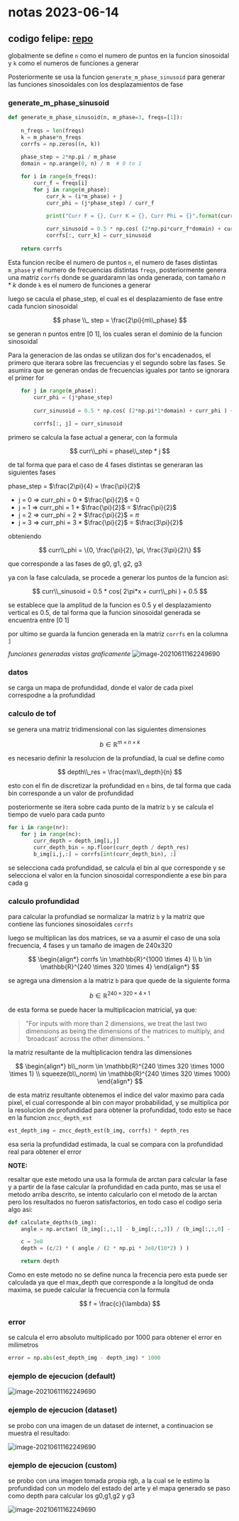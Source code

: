 # notas 2023-06-14

## codigo felipe: [repo](https://github.com/felipegb94/ToFSim)


globalmente se define `n` como el numero de puntos en la funcion sinosoidal y `k` como el numeros de funciones a generar

Posteriormente se usa la funcion `generate_m_phase_sinusoid` para generar las funciones sinosoidales con los desplazamientos de fase

### generate_m_phase_sinusoid

```python
def generate_m_phase_sinusoid(n, m_phase=3, freqs=[1]):
	
	n_freqs = len(freqs)
	k = m_phase*n_freqs
	corrfs = np.zeros((n, k))

	phase_step = 2*np.pi / m_phase
	domain = np.arange(0, n) / n  # 0 to 1
	
	for i in range(n_freqs):
		curr_f = freqs[i]
		for j in range(m_phase):
			curr_k = (i*m_phase) + j
			curr_phi = (j*phase_step) / curr_f

			print("Curr F = {}, Curr K = {}, Curr Phi = {}".format(curr_f, curr_k, curr_phi))
			
			curr_sinusoid = 0.5 * np.cos( (2*np.pi*curr_f*domain) + curr_phi ) + 0.5 
			corrfs[:, curr_k] = curr_sinusoid
	
	return corrfs
```

Esta funcion recibe el numero de puntos `n`, el numero de fases distintas `m_phase` y el numero de frecuencias distintas `freqs`, posteriormente genera una matriz `corrfs` donde se guardaramn las onda generada, con tamaño $n * k$ donde `k` es el numero de funciones a generar

luego se cacula el phase_step, el cual es el desplazamiento de fase entre cada funcion sinosoidal

$$
phase  \\_ step = \frac{2\pi}{m\\_phase}
$$

se generan n puntos entre [0 1], los cuales seran el dominio de la funcion sinosoidal

Para la generacion de las ondas se utilizan dos for's encadenados, el primero que iterara sobre las frecuencias y el segundo sobre las fases. Se asumira que se generan ondas de frecuencias iguales por tanto se ignorara el primer for


```python
    for j in range(m_phase):
        curr_phi = (j*phase_step) 
        
        curr_sinusoid = 0.5 * np.cos( (2*np.pi*1*domain) + curr_phi ) + 0.5 
        
        corrfs[:, j] = curr_sinusoid
```

primero se calcula la fase actual a generar, con la formula

$$
curr\\_phi = phase\\_step * j
$$

de tal forma que para el caso de 4 fases distintas se generaran las siguientes fases

phase_step = $\frac{2\pi}{4} = \frac{\pi}{2}$

- j = 0 => curr_phi = 0 * $\frac{\pi}{2}$ = 0
- j = 1 => curr_phi = 1 * $\frac{\pi}{2}$ = $\frac{\pi}{2}$
- j = 2 => curr_phi = 2 * $\frac{\pi}{2}$ = $\pi$
- j = 3 => curr_phi = 3 * $\frac{\pi}{2}$ = $\frac{3\pi}{2}$

obteniendo 

$$
curr\\_phi = \{0, \frac{\pi}{2}, \pi, \frac{3\pi}{2}\}
$$

que corresponde a las fases de g0, g1, g2, g3

ya con la fase calculada, se procede a generar los puntos de la funcion asi:

$$
curr\\_sinusoid = 0.5 * cos( 2\pi*x + curr\\_phi ) + 0.5
$$

se establece que la amplitud de la funcion es 0.5 y el desplazamiento vertical es 0.5, de tal forma que la funcion sinosoidal generada se encuentra entre [0 1]

por ultimo se guarda la funcion generada en la matriz `corrfs` en la columna `j`

*funciones generadas vistas graficamente*
![image-20210611162249690](images/function_example.png)

### datos

se carga un mapa de profundidad, donde el valor de cada pixel correspodne a la profundidad

### calculo de tof

se genera una matriz tridimensional con las siguientes dimensiones

$$
b \in \mathbb{R}^{m \times n \times k}
$$

es necesario definir la resolucion de la profundiad, la cual se define como

$$
depth\\_res = \frac{max\\_depth}{n}
$$

esto con el fin de discretizar la profundidad en `n` bins, de tal forma que cada bin corresponde a un valor de profundidad

posteriormente se itera sobre cada punto de la matriz `b` y se calcula el tiempo de vuelo para cada punto

```python
for i in range(nr):
    for j in range(nc):
        curr_depth = depth_img[i,j]
        curr_depth_bin = np.floor(curr_depth / depth_res)
        b_img[i,j,:] = corrfs[int(curr_depth_bin), :]
```

se selecciona cada profundidad, se calcula el bin al que corresponde y se selecciona el valor en la funcion sinosoidal correspondiente a ese bin para cada g


### calculo profundidad

para calcular la profundiad se normalizar la matriz  `b` y la matriz que contiene las funciones sinosoidales  `corrfs`

luego se multiplican las dos matrices, se va a asumir el caso de una sola frecuencia, 4 fases y un tamaño de imagen de 240x320

$$
\begin{align*}
corrfs \in \mathbb{R}^{1000 \times 4} \\
b \in \mathbb{R}^{240 \times 320 \times 4}
\end{align*}
$$

se agrega una dimension a la matriz  `b` para que quede de la siguiente forma

$$
b \in \mathbb{R}^{240 \times 320 \times 4 \times 1}
$$

de esta forma se puede hacer la multiplicacion matricial, ya que:

>"For inputs with more than 2 dimensions, we treat the last two dimensions as being the dimensions of the matrices to multiply, and ‘broadcast’ across the other dimensions. "

la matriz resultante de la multiplicacion tendra las dimensiones

$$
\begin{align*}
b\\_norm \in \mathbb{R}^{240 \times 320 \times 1000 \times 1} \\
squeeze(b\\_norm) \in \mathbb{R}^{240 \times 320 \times 1000}
\end{align*}
$$

de esta matriz resultante obtenemos el indice del valor maximo para cada pixel, el cual corresponde al bin con mayor probabilidad, y se multiplica por la resolucion de profundidad para obtener la profundidad, todo esto se hace en la funcion `zncc_depth_est`


```python
est_depth_img = zncc_depth_est(b_img, corrfs) * depth_res
```

esa seria la profundidad estimada, la cual se compara con la profundidad real para obtener el error


**NOTE:**

resaltar que este metodo una usa la formula de arctan para calcular la fase y a partir de la fase calcular la profundidad en cada punto, mas se usa el metodo arriba descrito, se intento calcularlo con el metodo de la arctan pero los resultados no fueron satisfactorios, en todo caso el codigo seria algo asi:

```python
def calculate_depths(b_img):
	angle = np.arctan( (b_img[:,:,1] - b_img[:,:,3]) / (b_img[:,:,0] - b_img[:,:,2]) ) 

	c = 3e8
	depth = (c/2) * ( angle / (2 * np.pi * 3e8/(10*2) ) )

	return depth
```

Como en este metodo no se define nunca la frecencia pero esta puede ser calculada ya que el max_depth que corresponde a la longitud de onda maxima, se puede calcular la frecuencia con la formula

$$
f = \frac{c}{\lambda}
$$




### error

se calcula el erro absoluto multiplicado por 1000 para obtener el error en milimetros

```python
error = np.abs(est_depth_img - depth_img) * 1000
```


### ejemplo de ejecucion (default)

![image-20210611162249690](images/execution_example.png)


### ejemplo de ejecucion (dataset)

se probo con una imagen de un dataset de internet, a continuacion se muestra el resultado:

![image-20210611162249690](images/execution_dataset.png)


### ejemplo de ejecucion (custom)

se probo con una imagen tomada propia rgb, a la cual se le estimo la profundidad con un modelo del estado del arte y el mapa generado se paso como depth para calcular los g0,g1,g2 y g3

![image-20210611162249690](images/yo.png)











